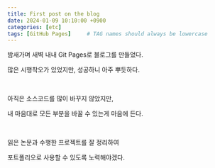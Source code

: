 ```yaml
---
title: First post on the blog
date: 2024-01-09 10:10:00 +0900
categories: [etc]
tags: [GitHub Pages]     # TAG names should always be lowercase
---
```




밤새가며 새벽 내내 Git Pages로 블로그를 만들었다.

많은 시행착오가 있었지만, 성공하니 아주 뿌듯하다.

<br/>

아직은 소스코드를 많이 바꾸지 않았지만,

내 마음대로 모든 부분을 바꿀 수 있는게 마음에 든다.

<br/>

읽은 논문과 수행한 프로젝트를 잘 정리하여

포트폴리오로 사용할 수 있도록 노력해야겠다.